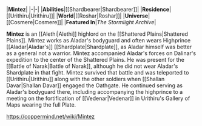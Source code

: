 |**Mintez**|
|-|-|
|**Abilities**|[[Shardbearer\|Shardbearer]]|
|**Residence**|[[Urithiru\|Urithiru]]|
|**World**|[[Roshar\|Roshar]]|
|**Universe**|[[Cosmere\|Cosmere]]|
|**Featured In**|*The Stormlight Archive*|

**Mintez** is an [[Alethi\|Alethi]] highlord on the [[Shattered Plains\|Shattered Plains]].
Mintez works as Aladar's bodyguard and often wears Highprince [[Aladar\|Aladar's]] [[Shardplate\|Shardplate]], as Aladar himself was better as a general not a warrior. Mintez accompanied Aladar's forces on Dalinar's expedition to the center of the Shattered Plains. He was present for the [[Battle of Narak\|Battle of Narak]], although he did not wear Aladar's Shardplate in that fight. Mintez survived that battle and was teleported to [[Urithiru\|Urithiru]] along with the other soldiers when [[Shallan Davar\|Shallan Davar]] engaged the Oathgate. He continued serving as Aladar's bodyguard there, including accompanying the highprince to a meeting on the fortification of [[Vedenar\|Vedenar]] in Urithiru's Gallery of Maps wearing the full Plate.



https://coppermind.net/wiki/Mintez